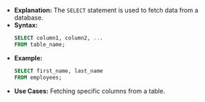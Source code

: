 - **Explanation:** The `SELECT` statement is used to fetch data from a database.
- **Syntax:**
  ```sql
  SELECT column1, column2, ...
  FROM table_name;
  ```
- **Example:**
  ```sql
  SELECT first_name, last_name
  FROM employees;
  ```
- **Use Cases:** Fetching specific columns from a table.
